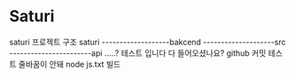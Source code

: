 # Saturi
saturi
프로젝트 구조
saturi
\-------------------bakcend
\--------------------src
-----------------------api
.....?
테스트 입니다
다 들어오셨나요?
github 커밋 테스트
줄바꿈이 안돼
node js.txt 빌드
